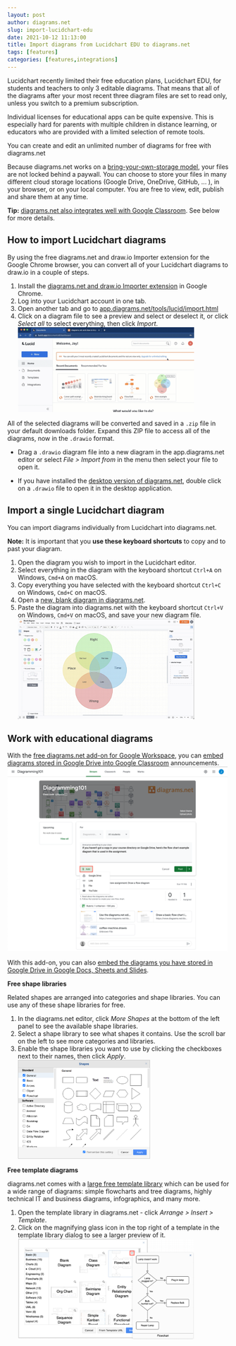 ```yaml
---
layout: post
author: diagrams.net
slug: import-lucidchart-edu
date: 2021-10-12 11:13:00
title: Import diagrams from Lucidchart EDU to diagrams.net
tags: [features]
categories: [features,integrations]
---
```


Lucidchart recently limited their free education plans, Lucidchart EDU, for students and teachers to only 3 editable diagrams. That means that all of the diagrams after your most recent three diagram files are set to read only, unless you switch to a premium subscription. 

Individual licenses for educational apps can be quite expensive. This is especially hard for parents with multiple children in distance learning, or educators who are provided with a limited selection of remote tools.

You can create and edit an unlimited number of diagrams for free with diagrams.net

Because diagrams.net works on a [bring-your-own-storage model](/blog/secure-diagramming-storage.html), your files are not locked behind a paywall. You can choose to store your files in many different cloud storage locations (Google Drive, OneDrive, GitHub, ... ), in your browser, or on your local computer. You are free to view, edit, publish and share them at any time. 

**Tip:** [diagrams.net also integrates well with Google Classroom](/blog/google-classroom-diagrams.html). See below for more details.

## How to import Lucidchart diagrams

By using the free diagrams.net and draw.io Importer extension for the Google Chrome browser, you can convert all of your Lucidchart diagrams to draw.io in a couple of steps. 

1. Install the [diagrams.net and draw.io Importer extension](https://chrome.google.com/webstore/detail/diagramsnet-and-drawio-im/cnoplimhpndhhhnmoigbanpjeghjpohi) in Google Chrome.
2. Log into your Lucidchart account in one tab. 
3. Open another tab and go to [app.diagrams.net/tools/lucid/import.html](https://app.diagrams.net/tools/lucid/import.html)
4. Click on a diagram file to see a preview and select or deselect it, or click _Select all_ to select everything, then click _Import_. 
<br /><img src="/assets/img/blog/lucidchart-chrome-importer.gif" style="width=100%;max-width:400px;height:auto;" alt="Use Google Chrome with the diagrams.net and draw.io Importer extension to convert all your Lucidchart diagrams to the .drawio format in one step">

All of the selected diagrams will be converted and saved in a ``.zip`` file in your default downloads folder. Expand this ZIP file to access all of the diagrams, now in the ``.drawio`` format. 

* Drag a ``.drawio`` diagram file into a new diagram in the app.diagrams.net editor or select _File > Import from_ in the menu then select your file to open it.

* If you have installed the [desktop version of diagrams.net](http://get.diagrams.net/), double click on a ``.drawio`` file to open it in the desktop application.

## Import a single Lucidchart diagram

You can import diagrams individually from Lucidchart into diagrams.net. 

**Note:** It is important that you **use these keyboard shortcuts** to copy and to past your diagram.

1. Open the diagram you wish to import in the Lucidchart editor.
2. Select everything in the diagram with the keyboard shortcut ``Ctrl+A`` on Windows, ``Cmd+A`` on macOS.
3. Copy everything you have selected with the keyboard shortcut ``Ctrl+C`` on Windows, ``Cmd+C`` on macOS. 
4. Open a [new, blank diagram in diagrams.net](https://app.diagrams.net/?splash=0).
5. Paste the diagram into diagrams.net with the keyboard shortcut ``Ctrl+V`` on Windows, ``Cmd+V`` on macOS, and save your new diagram file. 
<br /><img src="/assets/img/blog/lucidchart-import-copy-paste.gif" style="width=100%;max-width:400px;height:auto;" alt="Use the keyboard shortcuts to copy all of the elements in your Lucidchart diagram and past it into the diagrams.net editor to convert a single diagram">

## Work with educational diagrams

With the [free diagrams.net add-on for Google Workspace](https://workspace.google.com/marketplace/app/diagramsnet/671128082532), you can [embed diagrams stored in Google Drive into Google Classroom](/blog/google-classroom-diagrams.html) announcements.
<br /><img src="/assets/img/blog/google-classroom-attach-diagram-announcement.png" style="width=100%;max-width:500px;height:auto;" alt="Attach a diagram file to an announcement in Google Classroom">

With this add-on, you can also [embed the diagrams you have stored in Google Drive in Google Docs, Sheets and Slides](/doc/faq/google-docs-diagrams.html). 

**Free shape libraries**

Related shapes are arranged into categories and shape libraries. You can use any of these shape libraries for free. 

1. In the diagrams.net editor, click _More Shapes_ at the bottom of the left panel to see the available shape libraries. 
2. Select a shape library to see what shapes it contains. Use the scroll bar on the left to see more categories and libraries.
3. Enable the shape libraries you want to use by clicking the checkboxes next to their names, then click _Apply_.
<br /><img src="/assets/img/blog/shape-library-dialog.png" style="width=100%;max-width:300px;height:auto;" alt="Show or hide the many different shape libraries in diagrams.net">

**Free template diagrams**

diagrams.net comes with a [large free template library](/blog/template-diagrams.html) which can be used for a wide range of diagrams: simple flowcharts and tree diagrams, highly technical IT and business diagrams, infographics, and many more.

1. Open the template library in diagrams.net - click _Arrange > Insert > Template_.
2. Click on the magnifying glass icon in the top right of a template in the template library dialog to see a larger preview of it.
<br /><img src="/assets/img/blog/template-library-preview.png" style="width=100%;max-width:400px;height:auto;" alt="Hover over a template in diagrams.net to see a larger preview of it">


